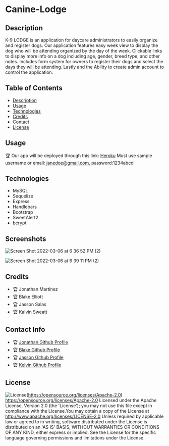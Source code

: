 # Canine-Lodge

## Description
K-9 LODGE is an application for daycare administrators to easily organize and register dogs. Our application features
easy week view to display the dog who will be attending organized by the day of the week. Clickable links to display more info on a dog including age, gender, breed type, and other notes. Includes form system for owners to register their dogs and select the days they will be attending. Lastly and the Ability to create admin account to control the application.


## Table of Contents

* [Description](#Description)
* [Usage](#Usage)
* [Technologies](#Technologies)
* [Credits](#Credits)
* [Contact](#Contact)
* [License](#License)

## Usage
🏆 Our app will be deployed through this link: [Heroku](https://canine-lodge.herokuapp.com/)
Must use sample username or email: janedoe@gmail.com, password:1234abcd

## Technologies 
* MySQL
* Sequelize
* Express
* Handlebars
* Bootstrap
* SweetAlert2
* bcrypt



## Screenshots
![Screen Shot 2022-03-06 at 6 36 52 PM (2)](https://user-images.githubusercontent.com/60986437/156949744-352ab347-312f-4dc5-8462-52c58ae68b83.png)

![Screen Shot 2022-03-06 at 6 39 11 PM (2)](https://user-images.githubusercontent.com/60986437/156949864-f5cac242-02ff-4d07-8d05-d07b3260903b.png)



## Credits 
* 🏆 Jonathan Martinez
* 🏆 Blake Elliott
* 🏆 Jasson Salas
* 🏆 Kalvin Sweatt


## Contact Info 
* 🏆 [ Jonathan Github Profile](https://github.com/Jonathan0212)
* 🏆 [ Blake Github Profile](https://github.com/blake-elliott)
* 🏆 [ Jasson Github Profile](https://github.com/Jsalas603)
* 🏆 [ Kelvin Github Profile](https://github.com/sweattk)


## License 
![License](https://img.shields.io/badge/License-Apache%202.0-blue.svg)(https://opensource.org/licenses/Apache-2.0)
https://opensource.org/licenses/Apache-2.0
Licensed under the Apache License, Version 2.0 (the 'License'); you may not use this file except in compliance with the License.You may obtain a copy of the License at http://www.apache.org/licenses/LICENSE-2.0 Unless required by applicable law or agreed to in writing, software distributed under the License is distributed on an 'AS IS' BASIS, WITHOUT WARRANTIES OR CONDITIONS OF ANY KIND, either express or implied. See the License for the specific language governing permissions and limitations under the License. 
    
